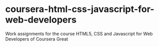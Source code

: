 # coursera-html-css-javascript-for-web-developers
Work assignments for the course HTML5, CSS and Javascript for Web Developers of Coursera
Great
